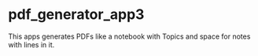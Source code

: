 # pdf_generator_app3
This apps generates PDFs like a notebook with Topics and space for notes with lines in it.
